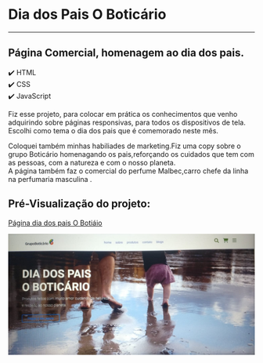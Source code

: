 # Dia dos Pais O Boticário
---
## Página Comercial, homenagem ao dia dos pais.

:heavy_check_mark: HTML <br>
:heavy_check_mark: CSS <br>
:heavy_check_mark: JavaScript

<p>Fiz esse projeto, para colocar em prática os conhecimentos que venho adquirindo sobre páginas responsivas, para todos os dispositivos de tela.<br>
  Escolhi como tema o dia dos pais que é comemorado neste mês.
   
  Coloquei também minhas habiliades de marketing.Fiz uma copy sobre o  grupo Boticário homenagando os pais,reforçando os cuidados que tem com as pessoas, com a natureza e com o nosso planeta. <br>
   A página também faz o comercial do perfume Malbec,carro chefe da linha na  perfumaria masculina .
</p>

## Pré-Visualização do projeto:<br>
[Página dia dos pais O Botiáio](https://dia-dos-pais-oboticario.netlify.app/)

<div align="center"> <img src="assets2/readme.jpeg"

</div>